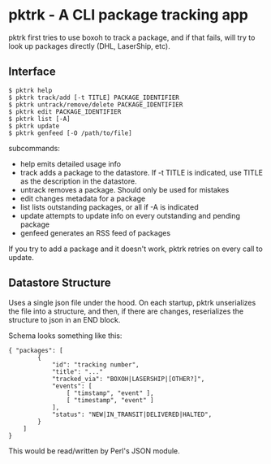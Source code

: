 pktrk - A CLI package tracking app
==================================

pktrk first tries to use boxoh to track a package, and if that
fails, will try to look up packages directly (DHL, LaserShip, etc).

Interface
---------

    $ pktrk help
    $ pktrk track/add [-t TITLE] PACKAGE_IDENTIFIER
    $ pktrk untrack/remove/delete PACKAGE_IDENTIFIER
    $ pktrk edit PACKAGE_IDENTIFIER
    $ pktrk list [-A]
    $ pktrk update
    $ pktrk genfeed [-O /path/to/file]

subcommands:

* help emits detailed usage info
* track adds a package to the datastore.  If -t TITLE is
  indicated, use TITLE as the description in the datastore.
* untrack removes a package. Should only be used for mistakes
* edit changes metadata for a package
* list lists outstanding packages, or all if -A is indicated
* update attempts to update info on every outstanding and
  pending package
* genfeed generates an RSS feed of packages

If you try to add a package and it doesn't work, pktrk retries
on every call to update.

Datastore Structure
-------------------

Uses a single json file under the hood.  On each startup, pktrk
unserializes the file into a structure, and then, if there are
changes, reserializes the structure to json in an END block.

Schema looks something like this:

    { "packages": [
            {
                "id": "tracking number",
                "title": "..."
                "tracked_via": "BOXOH|LASERSHIP|[OTHER?]",
                "events": [
                    [ "timstamp", "event" ],
                    [ "timestamp", "event" ]
                ],
                "status": "NEW|IN_TRANSIT|DELIVERED|HALTED",
            }
        ]
    }

This would be read/written by Perl's JSON module.
